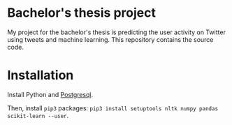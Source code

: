 # Bachelor's thesis project

My project for the bachelor's thesis is predicting the user activity on Twitter using tweets and machine learning. This repository contains the source code.

# Installation

Install Python and [Postgresql](https://www.digitalocean.com/community/tutorials/how-to-install-and-use-postgresql-on-ubuntu-16-04).

Then, install `pip3` packages: `pip3 install setuptools nltk numpy pandas scikit-learn --user`.
